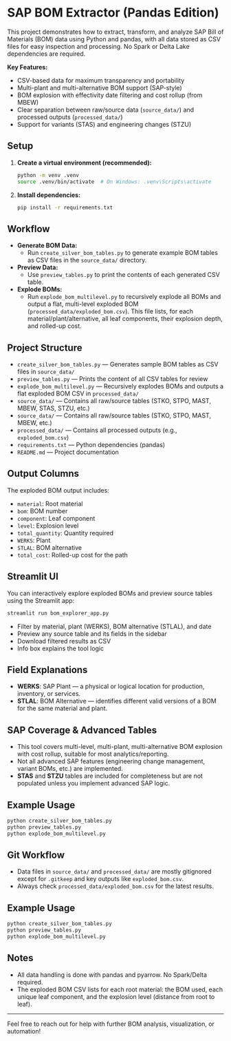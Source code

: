 # SAP BOM Extractor (Pandas Edition)

This project demonstrates how to extract, transform, and analyze SAP Bill of Materials (BOM) data using Python and pandas, with all data stored as CSV files for easy inspection and processing. No Spark or Delta Lake dependencies are required.

**Key Features:**
- CSV-based data for maximum transparency and portability
- Multi-plant and multi-alternative BOM support (SAP-style)
- BOM explosion with effectivity date filtering and cost rollup (from MBEW)
- Clear separation between raw/source data (`source_data/`) and processed outputs (`processed_data/`)
- Support for variants (STAS) and engineering changes (STZU)

## Setup

1. **Create a virtual environment (recommended):**
   ```bash
   python -m venv .venv
   source .venv/bin/activate  # On Windows: .venv\Scripts\activate
   ```
2. **Install dependencies:**
   ```bash
   pip install -r requirements.txt
   ```

## Workflow

- **Generate BOM Data:**
  - Run `create_silver_bom_tables.py` to generate example BOM tables as CSV files in the `source_data/` directory.
- **Preview Data:**
  - Use `preview_tables.py` to print the contents of each generated CSV table.
- **Explode BOMs:**
  - Run `explode_bom_multilevel.py` to recursively explode all BOMs and output a flat, multi-level exploded BOM (`processed_data/exploded_bom.csv`). This file lists, for each material/plant/alternative, all leaf components, their explosion depth, and rolled-up cost.

## Project Structure

- `create_silver_bom_tables.py` — Generates sample BOM tables as CSV files in `source_data/`
- `preview_tables.py` — Prints the content of all CSV tables for review
- `explode_bom_multilevel.py` — Recursively explodes BOMs and outputs a flat exploded BOM CSV in `processed_data/`
- `source_data/` — Contains all raw/source tables (STKO, STPO, MAST, MBEW, STAS, STZU, etc.)
- `source_data/` — Contains all raw/source tables (STKO, STPO, MAST, MBEW, etc.)
- `processed_data/` — Contains all processed outputs (e.g., `exploded_bom.csv`)
- `requirements.txt` — Python dependencies (pandas)
- `README.md` — Project documentation

## Output Columns

The exploded BOM output includes:
- `material`: Root material
- `bom`: BOM number
- `component`: Leaf component
- `level`: Explosion level
- `total_quantity`: Quantity required
- `WERKS`: Plant
- `STLAL`: BOM alternative
- `total_cost`: Rolled-up cost for the path

## Streamlit UI

You can interactively explore exploded BOMs and preview source tables using the Streamlit app:

```bash
streamlit run bom_explorer_app.py
```
- Filter by material, plant (WERKS), BOM alternative (STLAL), and date
- Preview any source table and its fields in the sidebar
- Download filtered results as CSV
- Info box explains the tool logic

## Field Explanations
- **WERKS**: SAP Plant — a physical or logical location for production, inventory, or services.
- **STLAL**: BOM Alternative — identifies different valid versions of a BOM for the same material and plant.

## SAP Coverage & Advanced Tables
- This tool covers multi-level, multi-plant, multi-alternative BOM explosion with cost rollup, suitable for most analytics/reporting.
- Not all advanced SAP features (engineering change management, variant BOMs, etc.) are implemented.
- **STAS** and **STZU** tables are included for completeness but are not populated unless you implement advanced SAP logic.

## Example Usage

```bash
python create_silver_bom_tables.py
python preview_tables.py
python explode_bom_multilevel.py
```

## Git Workflow

- Data files in `source_data/` and `processed_data/` are mostly gitignored except for `.gitkeep` and key outputs like `exploded_bom.csv`.
- Always check `processed_data/exploded_bom.csv` for the latest results.

## Example Usage

```bash
python create_silver_bom_tables.py
python preview_tables.py
python explode_bom_multilevel.py
```

## Notes
- All data handling is done with pandas and pyarrow. No Spark/Delta required.
- The exploded BOM CSV lists for each root material: the BOM used, each unique leaf component, and the explosion level (distance from root to leaf).

---

Feel free to reach out for help with further BOM analysis, visualization, or automation!
